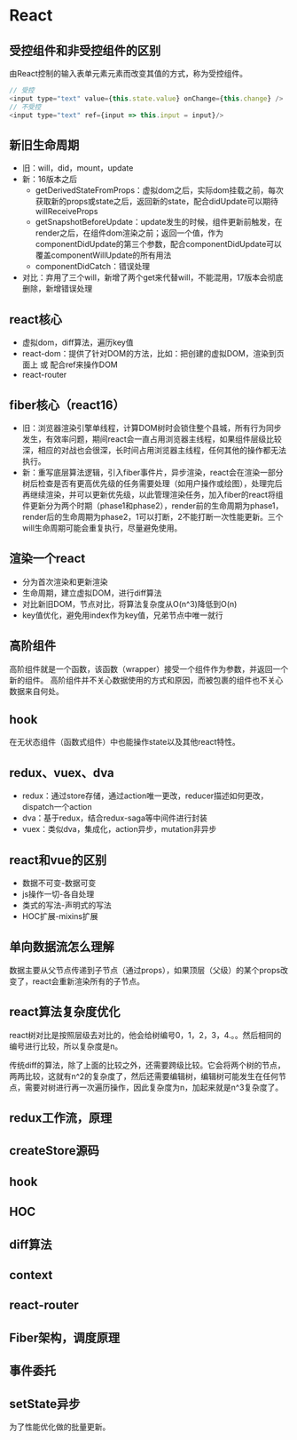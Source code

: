 # React

## 受控组件和非受控组件的区别

由React控制的输入表单元素元素而改变其值的方式，称为受控组件。

```js
// 受控
<input type="text" value={this.state.value} onChange={this.change} />
// 不受控
<input type="text" ref={input => this.input = input}/>
```

## 新旧生命周期

* 旧：will，did，mount，update
* 新：16版本之后
    * getDerivedStateFromProps：虚拟dom之后，实际dom挂载之前，每次获取新的props或state之后，返回新的state，配合didUpdate可以期待willReceiveProps
    * getSnapshotBeforeUpdate：update发生的时候，组件更新前触发，在render之后，在组件dom渲染之前；返回一个值，作为componentDidUpdate的第三个参数，配合componentDidUpdate可以覆盖componentWillUpdate的所有用法
    * componentDidCatch：错误处理
* 对比：弃用了三个will，新增了两个get来代替will，不能混用，17版本会彻底删除，新增错误处理

## react核心

* 虚拟dom，diff算法，遍历key值
* react-dom：提供了针对DOM的方法，比如：把创建的虚拟DOM，渲染到页面上 或 配合ref来操作DOM
* react-router

## fiber核心（react16）

* 旧：浏览器渲染引擎单线程，计算DOM树时会锁住整个县城，所有行为同步发生，有效率问题，期间react会一直占用浏览器主线程，如果组件层级比较深，相应的对战也会很深，长时间占用浏览器主线程，任何其他的操作都无法执行。
* 新：重写底层算法逻辑，引入fiber事件片，异步渲染，react会在渲染一部分树后检查是否有更高优先级的任务需要处理（如用户操作或绘图），处理完后再继续渲染，并可以更新优先级，以此管理渲染任务，加入fiber的react将组件更新分为两个时期（phase1和phase2），render前的生命周期为phase1，render后的生命周期为phase2，1可以打断，2不能打断一次性能更新。三个will生命周期可能会重复执行，尽量避免使用。

## 渲染一个react

* 分为首次渲染和更新渲染
* 生命周期，建立虚拟DOM，进行diff算法
* 对比新旧DOM，节点对比，将算法复杂度从O(n^3)降低到O(n)
* key值优化，避免用index作为key值，兄弟节点中唯一就行

## 高阶组件

高阶组件就是一个函数，该函数（wrapper）接受一个组件作为参数，并返回一个新的组件。
高阶组件并不关心数据使用的方式和原因，而被包裹的组件也不关心数据来自何处。

## hook

在无状态组件（函数式组件）中也能操作state以及其他react特性。

## redux、vuex、dva

* redux：通过store存储，通过action唯一更改，reducer描述如何更改，dispatch一个action
* dva：基于redux，结合redux-saga等中间件进行封装
* vuex：类似dva，集成化，action异步，mutation非异步

## react和vue的区别

* 数据不可变-数据可变
* js操作一切-各自处理
* 类式的写法-声明式的写法
* HOC扩展-mixins扩展

## 单向数据流怎么理解

数据主要从父节点传递到子节点（通过props），如果顶层（父级）的某个props改变了，react会重新渲染所有的子节点。

## react算法复杂度优化

react树对比是按照层级去对比的，他会给树编号0，1，2，3，4.。。然后相同的编号进行比较，所以复杂度是n。

传统diff的算法，除了上面的比较之外，还需要跨级比较。它会将两个树的节点，两两比较，这就有n^2的复杂度了，然后还需要编辑树，编辑树可能发生在任何节点，需要对树进行再一次遍历操作，因此复杂度为n，加起来就是n^3复杂度了。

## redux工作流，原理

## createStore源码

## hook

## HOC

## diff算法

## context

## react-router

## Fiber架构，调度原理

## 事件委托

## setState异步

为了性能优化做的批量更新。

